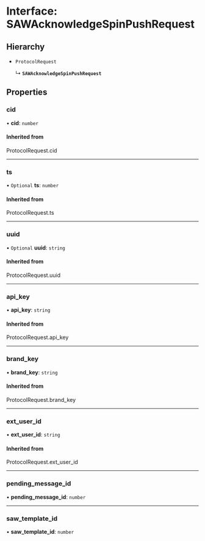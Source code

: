 # Interface: SAWAcknowledgeSpinPushRequest

## Hierarchy

- `ProtocolRequest`

  ↳ **`SAWAcknowledgeSpinPushRequest`**

## Properties

### cid

• **cid**: `number`

#### Inherited from

ProtocolRequest.cid

___

### ts

• `Optional` **ts**: `number`

#### Inherited from

ProtocolRequest.ts

___

### uuid

• `Optional` **uuid**: `string`

#### Inherited from

ProtocolRequest.uuid

___

### api\_key

• **api\_key**: `string`

#### Inherited from

ProtocolRequest.api\_key

___

### brand\_key

• **brand\_key**: `string`

#### Inherited from

ProtocolRequest.brand\_key

___

### ext\_user\_id

• **ext\_user\_id**: `string`

#### Inherited from

ProtocolRequest.ext\_user\_id

___

### pending\_message\_id

• **pending\_message\_id**: `number`

___

### saw\_template\_id

• **saw\_template\_id**: `number`
